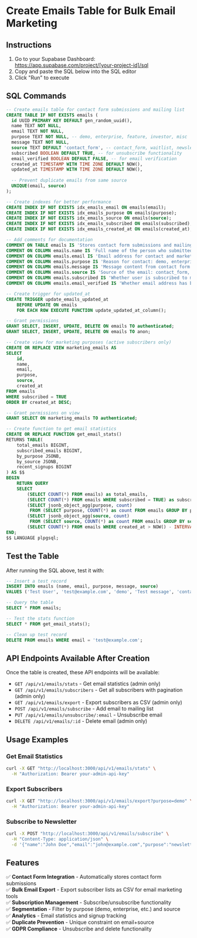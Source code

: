 # Create Emails Table for Bulk Email Marketing

## Instructions

1. Go to your Supabase Dashboard: https://app.supabase.com/project/[your-project-id]/sql
2. Copy and paste the SQL below into the SQL editor
3. Click "Run" to execute

## SQL Commands

```sql
-- Create emails table for contact form submissions and mailing list
CREATE TABLE IF NOT EXISTS emails (
  id UUID PRIMARY KEY DEFAULT gen_random_uuid(),
  name TEXT NOT NULL,
  email TEXT NOT NULL,
  purpose TEXT NOT NULL, -- demo, enterprise, feature, investor, misc
  message TEXT NOT NULL,
  source TEXT DEFAULT 'contact_form', -- contact_form, waitlist, newsletter, etc.
  subscribed BOOLEAN DEFAULT TRUE, -- for unsubscribe functionality
  email_verified BOOLEAN DEFAULT FALSE, -- for email verification
  created_at TIMESTAMP WITH TIME ZONE DEFAULT NOW(),
  updated_at TIMESTAMP WITH TIME ZONE DEFAULT NOW(),
  
  -- Prevent duplicate emails from same source
  UNIQUE(email, source)
);

-- Create indexes for better performance
CREATE INDEX IF NOT EXISTS idx_emails_email ON emails(email);
CREATE INDEX IF NOT EXISTS idx_emails_purpose ON emails(purpose);
CREATE INDEX IF NOT EXISTS idx_emails_source ON emails(source);
CREATE INDEX IF NOT EXISTS idx_emails_subscribed ON emails(subscribed);
CREATE INDEX IF NOT EXISTS idx_emails_created_at ON emails(created_at);

-- Add comments for documentation
COMMENT ON TABLE emails IS 'Stores contact form submissions and mailing list for bulk email campaigns';
COMMENT ON COLUMN emails.name IS 'Full name of the person who submitted the form';
COMMENT ON COLUMN emails.email IS 'Email address for contact and marketing';
COMMENT ON COLUMN emails.purpose IS 'Reason for contact: demo, enterprise, feature, investor, misc';
COMMENT ON COLUMN emails.message IS 'Message content from contact form';
COMMENT ON COLUMN emails.source IS 'Source of the email: contact_form, waitlist, newsletter, etc.';
COMMENT ON COLUMN emails.subscribed IS 'Whether user is subscribed to marketing emails';
COMMENT ON COLUMN emails.email_verified IS 'Whether email address has been verified';

-- Create trigger for updated_at
CREATE TRIGGER update_emails_updated_at 
    BEFORE UPDATE ON emails 
    FOR EACH ROW EXECUTE FUNCTION update_updated_at_column();

-- Grant permissions
GRANT SELECT, INSERT, UPDATE, DELETE ON emails TO authenticated;
GRANT SELECT, INSERT, UPDATE, DELETE ON emails TO anon;

-- Create view for marketing purposes (active subscribers only)
CREATE OR REPLACE VIEW marketing_emails AS
SELECT 
    id,
    name,
    email,
    purpose,
    source,
    created_at
FROM emails 
WHERE subscribed = TRUE 
ORDER BY created_at DESC;

-- Grant permissions on view
GRANT SELECT ON marketing_emails TO authenticated;

-- Create function to get email statistics
CREATE OR REPLACE FUNCTION get_email_stats()
RETURNS TABLE(
    total_emails BIGINT,
    subscribed_emails BIGINT,
    by_purpose JSONB,
    by_source JSONB,
    recent_signups BIGINT
) AS $$
BEGIN
    RETURN QUERY
    SELECT 
        (SELECT COUNT(*) FROM emails) as total_emails,
        (SELECT COUNT(*) FROM emails WHERE subscribed = TRUE) as subscribed_emails,
        (SELECT jsonb_object_agg(purpose, count) 
         FROM (SELECT purpose, COUNT(*) as count FROM emails GROUP BY purpose) p) as by_purpose,
        (SELECT jsonb_object_agg(source, count) 
         FROM (SELECT source, COUNT(*) as count FROM emails GROUP BY source) s) as by_source,
        (SELECT COUNT(*) FROM emails WHERE created_at > NOW() - INTERVAL '7 days') as recent_signups;
END;
$$ LANGUAGE plpgsql;
```

## Test the Table

After running the SQL above, test it with:

```sql
-- Insert a test record
INSERT INTO emails (name, email, purpose, message, source) 
VALUES ('Test User', 'test@example.com', 'demo', 'Test message', 'contact_form');

-- Query the table
SELECT * FROM emails;

-- Test the stats function
SELECT * FROM get_email_stats();

-- Clean up test record
DELETE FROM emails WHERE email = 'test@example.com';
```

## API Endpoints Available After Creation

Once the table is created, these API endpoints will be available:

- `GET /api/v1/emails/stats` - Get email statistics (admin only)
- `GET /api/v1/emails/subscribers` - Get all subscribers with pagination (admin only)  
- `GET /api/v1/emails/export` - Export subscribers as CSV (admin only)
- `POST /api/v1/emails/subscribe` - Add email to mailing list
- `PUT /api/v1/emails/unsubscribe/:email` - Unsubscribe email
- `DELETE /api/v1/emails/:id` - Delete email (admin only)

## Usage Examples

### Get Email Statistics
```bash
curl -X GET "http://localhost:3000/api/v1/emails/stats" \
  -H "Authorization: Bearer your-admin-api-key"
```

### Export Subscribers
```bash
curl -X GET "http://localhost:3000/api/v1/emails/export?purpose=demo" \
  -H "Authorization: Bearer your-admin-api-key"
```

### Subscribe to Newsletter
```bash
curl -X POST "http://localhost:3000/api/v1/emails/subscribe" \
  -H "Content-Type: application/json" \
  -d '{"name":"John Doe","email":"john@example.com","purpose":"newsletter","source":"website"}'
```

## Features

✅ **Contact Form Integration** - Automatically stores contact form submissions  
✅ **Bulk Email Export** - Export subscriber lists as CSV for email marketing tools  
✅ **Subscription Management** - Subscribe/unsubscribe functionality  
✅ **Segmentation** - Filter by purpose (demo, enterprise, etc.) and source  
✅ **Analytics** - Email statistics and signup tracking  
✅ **Duplicate Prevention** - Unique constraint on email+source  
✅ **GDPR Compliance** - Unsubscribe and delete functionality 